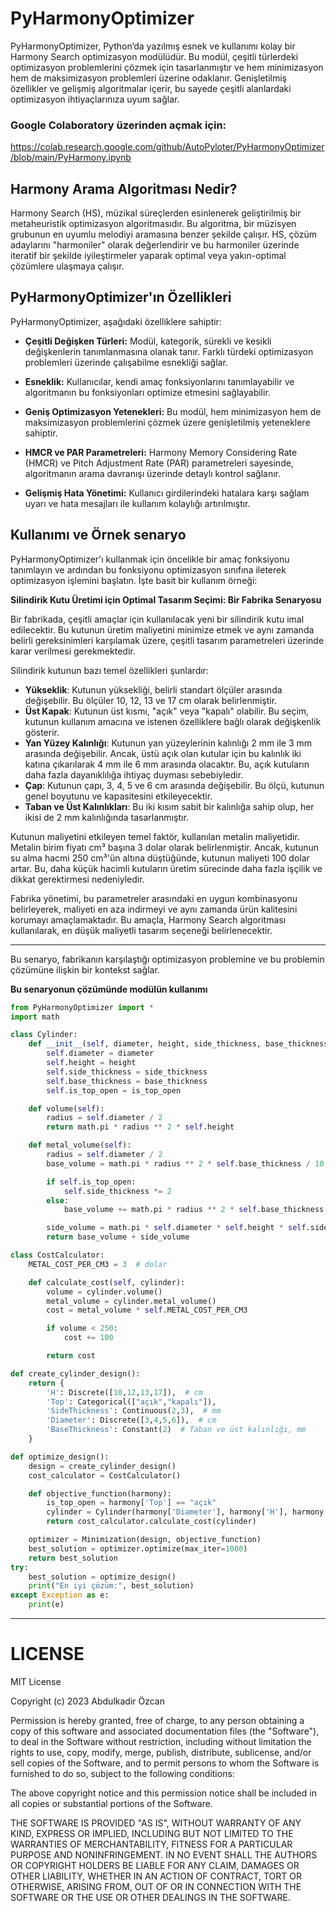 # PyHarmonyOptimizer

PyHarmonyOptimizer, Python’da yazılmış esnek ve kullanımı kolay bir Harmony Search optimizasyon modülüdür. Bu modül, çeşitli türlerdeki optimizasyon problemlerini çözmek için tasarlanmıştır ve hem minimizasyon hem de maksimizasyon problemleri üzerine odaklanır. Genişletilmiş özellikler ve gelişmiş algoritmalar içerir, bu sayede çeşitli alanlardaki optimizasyon ihtiyaçlarınıza uyum sağlar.

### Google Colaboratory üzerinden açmak için:
https://colab.research.google.com/github/AutoPyloter/PyHarmonyOptimizer/blob/main/PyHarmony.ipynb

## Harmony Arama Algoritması Nedir?

Harmony Search (HS), müzikal süreçlerden esinlenerek geliştirilmiş bir metaheuristik optimizasyon algoritmasıdır. Bu algoritma, bir müzisyen grubunun en uyumlu melodiyi aramasına benzer şekilde çalışır. HS, çözüm adaylarını "harmoniler" olarak değerlendirir ve bu harmoniler üzerinde iteratif bir şekilde iyileştirmeler yaparak optimal veya yakın-optimal çözümlere ulaşmaya çalışır.

## PyHarmonyOptimizer'ın Özellikleri

PyHarmonyOptimizer, aşağıdaki özelliklere sahiptir:

- **Çeşitli Değişken Türleri:** Modül, kategorik, sürekli ve kesikli değişkenlerin tanımlanmasına olanak tanır. Farklı türdeki optimizasyon problemleri üzerinde çalışabilme esnekliği sağlar.
  
- **Esneklik:** Kullanıcılar, kendi amaç fonksiyonlarını tanımlayabilir ve algoritmanın bu fonksiyonları optimize etmesini sağlayabilir.
  
- **Geniş Optimizasyon Yetenekleri:** Bu modül, hem minimizasyon hem de maksimizasyon problemlerini çözmek üzere genişletilmiş yeteneklere sahiptir.
  
- **HMCR ve PAR Parametreleri:** Harmony Memory Considering Rate (HMCR) ve Pitch Adjustment Rate (PAR) parametreleri sayesinde, algoritmanın arama davranışı üzerinde detaylı kontrol sağlanır.
  
- **Gelişmiş Hata Yönetimi:** Kullanıcı girdilerindeki hatalara karşı sağlam uyarı ve hata mesajları ile kullanım kolaylığı artırılmıştır.

## Kullanımı ve Örnek senaryo

PyHarmonyOptimizer'ı kullanmak için öncelikle bir amaç fonksiyonu tanımlayın ve ardından bu fonksiyonu optimizasyon sınıfına ileterek optimizasyon işlemini başlatın. İşte basit bir kullanım örneği:

**Silindirik Kutu Üretimi için Optimal Tasarım Seçimi: Bir Fabrika Senaryosu**

Bir fabrikada, çeşitli amaçlar için kullanılacak yeni bir silindirik kutu imal edilecektir. Bu kutunun üretim maliyetini minimize etmek ve aynı zamanda belirli gereksinimleri karşılamak üzere, çeşitli tasarım parametreleri üzerinde karar verilmesi gerekmektedir.

Silindirik kutunun bazı temel özellikleri şunlardır:

- **Yükseklik**: Kutunun yüksekliği, belirli standart ölçüler arasında değişebilir. Bu ölçüler 10, 12, 13 ve 17 cm olarak belirlenmiştir.
- **Üst Kapak**: Kutunun üst kısmı, "açık" veya "kapalı" olabilir. Bu seçim, kutunun kullanım amacına ve istenen özelliklere bağlı olarak değişkenlik gösterir.
- **Yan Yüzey Kalınlığı**: Kutunun yan yüzeylerinin kalınlığı 2 mm ile 3 mm arasında değişebilir. Ancak, üstü açık olan kutular için bu kalınlık iki katına çıkarılarak 4 mm ile 6 mm arasında olacaktır. Bu, açık kutuların daha fazla dayanıklılığa ihtiyaç duyması sebebiyledir.
- **Çap**: Kutunun çapı, 3, 4, 5 ve 6 cm arasında değişebilir. Bu ölçü, kutunun genel boyutunu ve kapasitesini etkileyecektir.
- **Taban ve Üst Kalınlıkları**: Bu iki kısım sabit bir kalınlığa sahip olup, her ikisi de 2 mm kalınlığında tasarlanmıştır.

Kutunun maliyetini etkileyen temel faktör, kullanılan metalin maliyetidir. Metalin birim fiyatı cm³ başına 3 dolar olarak belirlenmiştir. Ancak, kutunun su alma hacmi 250 cm³'ün altına düştüğünde, kutunun maliyeti 100 dolar artar. Bu, daha küçük hacimli kutuların üretim sürecinde daha fazla işçilik ve dikkat gerektirmesi nedeniyledir.

Fabrika yönetimi, bu parametreler arasındaki en uygun kombinasyonu belirleyerek, maliyeti en aza indirmeyi ve aynı zamanda ürün kalitesini korumayı amaçlamaktadır. Bu amaçla, Harmony Search algoritması kullanılarak, en düşük maliyetli tasarım seçeneği belirlenecektir.

---

Bu senaryo, fabrikanın karşılaştığı optimizasyon problemine ve bu problemin çözümüne ilişkin bir kontekst sağlar.

**Bu senaryonun çözümünde modülün kullanımı**

```python
from PyHarmonyOptimizer import *
import math

class Cylinder:
    def __init__(self, diameter, height, side_thickness, base_thickness, is_top_open):
        self.diameter = diameter
        self.height = height
        self.side_thickness = side_thickness
        self.base_thickness = base_thickness
        self.is_top_open = is_top_open

    def volume(self):
        radius = self.diameter / 2
        return math.pi * radius ** 2 * self.height

    def metal_volume(self):
        radius = self.diameter / 2
        base_volume = math.pi * radius ** 2 * self.base_thickness / 10

        if self.is_top_open:
            self.side_thickness *= 2
        else:
            base_volume += math.pi * radius ** 2 * self.base_thickness / 10

        side_volume = math.pi * self.diameter * self.height * self.side_thickness / 10
        return base_volume + side_volume

class CostCalculator:
    METAL_COST_PER_CM3 = 3  # dolar

    def calculate_cost(self, cylinder):
        volume = cylinder.volume()
        metal_volume = cylinder.metal_volume()
        cost = metal_volume * self.METAL_COST_PER_CM3

        if volume < 250:
            cost += 100

        return cost

def create_cylinder_design():
    return {
        'H': Discrete([10,12,13,17]),  # cm
        'Top': Categorical(["açık","kapalı"]),
        'SideThickness': Continuous(2,3),  # mm
        'Diameter': Discrete([3,4,5,6]),  # cm
        'BaseThickness': Constant(2)  # Taban ve üst kalınlığı, mm
    }

def optimize_design():
    design = create_cylinder_design()
    cost_calculator = CostCalculator()

    def objective_function(harmony):
        is_top_open = harmony['Top'] == "açık"
        cylinder = Cylinder(harmony['Diameter'], harmony['H'], harmony['SideThickness'], harmony['BaseThickness'], is_top_open)
        return cost_calculator.calculate_cost(cylinder)

    optimizer = Minimization(design, objective_function)
    best_solution = optimizer.optimize(max_iter=1000)
    return best_solution
try:
    best_solution = optimize_design()
    print("En iyi çözüm:", best_solution)
except Exception as e:
    print(e)
```
---

# LICENSE

MIT License

Copyright (c) 2023 Abdulkadir Özcan

Permission is hereby granted, free of charge, to any person obtaining a copy
of this software and associated documentation files (the "Software"), to deal
in the Software without restriction, including without limitation the rights
to use, copy, modify, merge, publish, distribute, sublicense, and/or sell
copies of the Software, and to permit persons to whom the Software is
furnished to do so, subject to the following conditions:

The above copyright notice and this permission notice shall be included in all
copies or substantial portions of the Software.

THE SOFTWARE IS PROVIDED "AS IS", WITHOUT WARRANTY OF ANY KIND, EXPRESS OR
IMPLIED, INCLUDING BUT NOT LIMITED TO THE WARRANTIES OF MERCHANTABILITY,
FITNESS FOR A PARTICULAR PURPOSE AND NONINFRINGEMENT. IN NO EVENT SHALL THE
AUTHORS OR COPYRIGHT HOLDERS BE LIABLE FOR ANY CLAIM, DAMAGES OR OTHER
LIABILITY, WHETHER IN AN ACTION OF CONTRACT, TORT OR OTHERWISE, ARISING FROM,
OUT OF OR IN CONNECTION WITH THE SOFTWARE OR THE USE OR OTHER DEALINGS IN THE
SOFTWARE.

